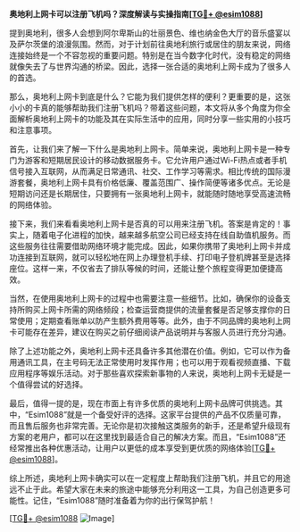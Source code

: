 **奥地利上网卡可以注册飞机吗？深度解读与实操指南[[TG💪+ @esim1088](https://t.me/s/esim1088)]**

提到奥地利，很多人会想到阿尔卑斯山的壮丽景色、维也纳金色大厅的音乐盛宴以及萨尔茨堡的浪漫氛围。然而，对于计划前往奥地利旅行或居住的朋友来说，网络连接始终是一个不容忽视的重要问题。特别是在当今数字化时代，没有稳定的网络就像失去了与世界沟通的桥梁。因此，选择一张合适的奥地利上网卡成为了很多人的首选。

那么，奥地利上网卡到底是什么？它能为我们提供怎样的便利？更重要的是，这张小小的卡真的能够帮助我们注册飞机吗？带着这些问题，本文将从多个角度为你全面解析奥地利上网卡的功能及其在实际生活中的应用，同时分享一些实用的小技巧和注意事项。

首先，让我们来了解一下什么是奥地利上网卡。简单来说，奥地利上网卡是一种专门为游客和短期居民设计的移动数据服务卡。它允许用户通过Wi-Fi热点或者手机信号接入互联网，从而满足日常通讯、社交、工作学习等需求。相比传统的国际漫游套餐，奥地利上网卡具有价格低廉、覆盖范围广、操作简便等诸多优点。无论是短期访问还是长期居住，只要拥有一张奥地利上网卡，就能随时随地享受高速流畅的网络体验。

接下来，我们来看看奥地利上网卡是否真的可以用来注册飞机。答案是肯定的！事实上，随着电子化进程的加快，越来越多航空公司已经支持在线自助值机服务。而这些服务往往需要借助网络环境才能完成。因此，如果你携带了奥地利上网卡并成功连接到互联网，就可以轻松地在网上办理登机手续、打印电子登机牌甚至是选择座位。这样一来，不仅省去了排队等候的时间，还能让整个旅程变得更加便捷高效。

当然，在使用奥地利上网卡的过程中也需要注意一些细节。比如，确保你的设备支持所购买上网卡所需的网络频段；检查运营商提供的流量套餐是否足够支撑你的日常使用；定期查看账单以防产生额外费用等等。此外，由于不同品牌的奥地利上网卡可能存在差异，建议在购买之前仔细阅读产品说明并与客服人员进行充分沟通。

除了上述功能之外，奥地利上网卡还具备许多其他潜在价值。例如，它可以作为备用通讯工具，在主号码无法正常使用时发挥作用；也可以用于观看视频直播、下载应用程序等娱乐活动。对于那些喜欢探索新事物的人来说，奥地利上网卡无疑是一个值得尝试的好选择。

最后，值得一提的是，现在市面上有许多优质的奥地利上网卡品牌可供挑选。其中，“Esim1088”就是一个备受好评的选择。这家平台提供的产品不仅质量可靠，而且售后服务也非常完善。无论你是初次接触这类服务的新手，还是希望升级现有方案的老用户，都可以在这里找到最适合自己的解决方案。而且，“Esim1088”还经常推出各种优惠活动，让用户以更低的成本享受到更优质的网络体验[[TG💪+ @esim1088](https://t.me/s/esim1088)]。

综上所述，奥地利上网卡确实可以在一定程度上帮助我们注册飞机，并且它的用途远不止于此。希望大家在未来的旅途中能够充分利用这一工具，为自己创造更多可能性。记住，“Esim1088”随时准备着为你的出行保驾护航！

[[TG💪+ @esim1088](https://t.me/s/esim1088) ![Image](https://i.postimg.cc/4NQfJmqS/Snipaste-2025-05-13-00-14-12.png)]